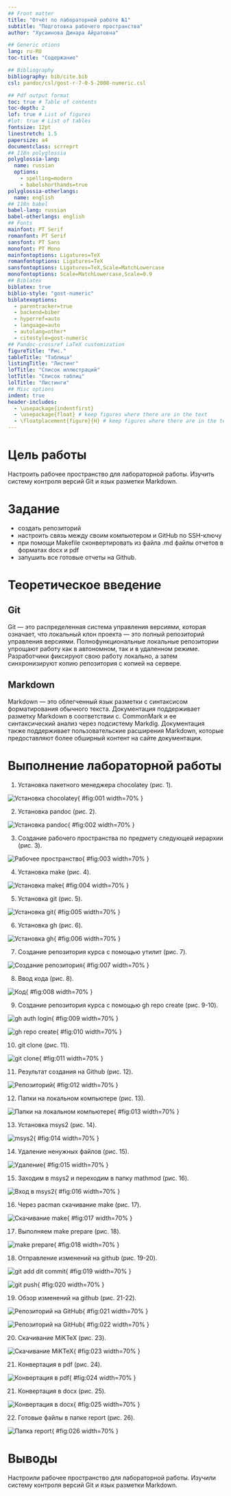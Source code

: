 ```yaml
---
## Front matter
title: "Отчёт по лабораторной работе №1"
subtitle: "Подготовка рабочего пространства"
author: "Хусаинова Динара Айратовна"

## Generic otions
lang: ru-RU
toc-title: "Содержание"

## Bibliography
bibliography: bib/cite.bib
csl: pandoc/csl/gost-r-7-0-5-2008-numeric.csl

## Pdf output format
toc: true # Table of contents
toc-depth: 2
lof: true # List of figures
#lot: true # List of tables
fontsize: 12pt
linestretch: 1.5
papersize: a4
documentclass: scrreprt
## I18n polyglossia
polyglossia-lang:
  name: russian
  options:
	- spelling=modern
	- babelshorthands=true
polyglossia-otherlangs:
  name: english
## I18n babel
babel-lang: russian
babel-otherlangs: english
## Fonts
mainfont: PT Serif
romanfont: PT Serif
sansfont: PT Sans
monofont: PT Mono
mainfontoptions: Ligatures=TeX
romanfontoptions: Ligatures=TeX
sansfontoptions: Ligatures=TeX,Scale=MatchLowercase
monofontoptions: Scale=MatchLowercase,Scale=0.9
## Biblatex
biblatex: true
biblio-style: "gost-numeric"
biblatexoptions:
  - parentracker=true
  - backend=biber
  - hyperref=auto
  - language=auto
  - autolang=other*
  - citestyle=gost-numeric
## Pandoc-crossref LaTeX customization
figureTitle: "Рис."
tableTitle: "Таблица"
listingTitle: "Листинг"
lofTitle: "Список иллюстраций"
lotTitle: "Список таблиц"
lolTitle: "Листинги"
## Misc options
indent: true
header-includes:
  - \usepackage{indentfirst}
  - \usepackage{float} # keep figures where there are in the text
  - \floatplacement{figure}{H} # keep figures where there are in the text
---
```


# Цель работы

 Настроить рабочее пространство для лабораторной работы. Изучить систему контроля версий Git и язык разметки Markdown.

# Задание

- создать репозиторий
- настроить связь между своим компьютером и GitHub по SSH-ключу
- при помощи Makefile сконвертировать из файла .md файлы отчетов в форматах docx и pdf
- запушить все готовые отчеты на Github.

# Теоретическое введение

## Git
Git — это распределенная система управления версиями, которая означает, что локальный клон проекта — это полный репозиторий управления версиями. Полнофункциональные локальные репозитории упрощают работу как в автономном, так и в удаленном режиме. Разработчики фиксируют свою работу локально, а затем синхронизируют копию репозитория с копией на сервере.

## Markdown
Markdown — это облегченный язык разметки с синтаксисом форматирования обычного текста. Документация поддерживает разметку Markdown в соответствии с. CommonMark и ее синтаксический анализ через подсистему Markdig. Документация также поддерживает пользовательские расширения Markdown, которые предоставляют более обширный контент на сайте документации.

# Выполнение лабораторной работы

1. Установка пакетного менеджера chocolatey (рис. 1).

![ Установка chocolatey](image/1.jpg){ #fig:001 width=70% }


2. Установка pandoc (рис. 2).
 
![Установка pandoc](image/2.jpg){ #fig:002 width=70% }

3. Создание рабочего пространства по предмету следующей иерархии (рис. 3).

![Рабочее пространство](image/3.jpg){ #fig:003 width=70% }

4. Установка make (рис. 4).

![Установка make](image/4.jpg){ #fig:004 width=70% }

5. Установка git (рис. 5).

![Установка git](image/5.jpg){ #fig:005 width=70% }

6. Установка gh (рис. 6).

![Установка gh](image/6.jpg){ #fig:006 width=70% }

7. Создание репозитория курса с помощью утилит (рис. 7).

![Создание репозитория](image/7.jpg){ #fig:007 width=70% }

8. Ввод кода (рис. 8).

![Код](image/8.jpg){ #fig:008 width=70% }

9. Создание репозитория курса с помощью gh repo create (рис. 9-10).

![gh auth login](image/9.jpg){ #fig:009 width=70% }

![gh repo create](image/10.jpg){ #fig:010 width=70% }

10. git clone (рис. 11).

![git clone](image/11.jpg){ #fig:011 width=70% }

11. Результат создания на Github (рис. 12).

![Репозиторий](image/12.jpg){ #fig:012 width=70% }

12. Папки на локальном компьютере (рис. 13).

![Папки на локальном компьютере](image/13.jpg){ #fig:013 width=70% }

13. Установка msys2 (рис. 14).

![msys2](image/14.jpg){ #fig:014 width=70% }

14. Удаление ненужных файлов (рис. 15).

![Удаление](image/15.png){ #fig:015 width=70% }

15. Заходим в msys2 и переходим в папку mathmod (рис. 16).

![Вход в msys2](image/16.jpg){ #fig:016 width=70% }

16.  Через pacman скачивание make (рис. 17).

![Скачивание make](image/17.jpg){ #fig:017 width=70% }

17. Выполняем make prepare (рис. 18).

![make prepare](image/18.jpg){ #fig:018 width=70% }

18. Отправление изменений на github (рис. 19-20).

![git add dit commit](image/19.jpg){ #fig:019 width=70% }

![git push](image/20.jpg){ #fig:020 width=70% }

19. Обзор изменений на github (рис. 21-22).

![Репозиторий на GitHub](image/21.jpg){ #fig:021 width=70% }

![Репозиторий на GitHub](image/22.jpg){ #fig:022 width=70% }

20. Скачивание MiKTeX (рис. 23).

![Скачивание MiKTeX](image/23.jpg){ #fig:023 width=70% }

21. Конвертация в pdf  (рис. 24).

![Конвертация в pdf](image/24.jpg){ #fig:024 width=70% }

21. Конвертация в docx (рис. 25).

![Конвертация в docx](image/25.jpg){ #fig:025 width=70% }

22. Готовые файлы в папке report (рис. 26).

![Папка report](image/26.jpg){ #fig:026 width=70% }

# Выводы

Настроили рабочее пространство для лабораторной работы. Изучили систему контроля версий Git и язык разметки Markdown.


